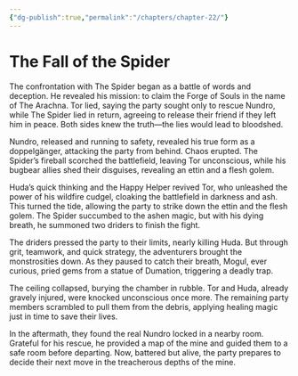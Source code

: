 ```yaml
---
{"dg-publish":true,"permalink":"/chapters/chapter-22/"}
---
```


# The Fall of the Spider

The confrontation with The Spider began as a battle of words and deception. He revealed his mission: to claim the Forge of Souls in the name of The Arachna. Tor lied, saying the party sought only to rescue Nundro, while The Spider lied in return, agreeing to release their friend if they left him in peace. Both sides knew the truth—the lies would lead to bloodshed.

Nundro, released and running to safety, revealed his true form as a doppelgänger, attacking the party from behind. Chaos erupted. The Spider’s fireball scorched the battlefield, leaving Tor unconscious, while his bugbear allies shed their disguises, revealing an ettin and a flesh golem.

Huda’s quick thinking and the Happy Helper revived Tor, who unleashed the power of his wildfire cudgel, cloaking the battlefield in darkness and ash. This turned the tide, allowing the party to strike down the ettin and the flesh golem. The Spider succumbed to the ashen magic, but with his dying breath, he summoned two driders to finish the fight.

The driders pressed the party to their limits, nearly killing Huda. But through grit, teamwork, and quick strategy, the adventurers brought the monstrosities down. As they paused to catch their breath, Mogul, ever curious, pried gems from a statue of Dumation, triggering a deadly trap.

The ceiling collapsed, burying the chamber in rubble. Tor and Huda, already gravely injured, were knocked unconscious once more. The remaining party members scrambled to pull them from the debris, applying healing magic just in time to save their lives.

In the aftermath, they found the real Nundro locked in a nearby room. Grateful for his rescue, he provided a map of the mine and guided them to a safe room before departing. Now, battered but alive, the party prepares to decide their next move in the treacherous depths of the mine.
